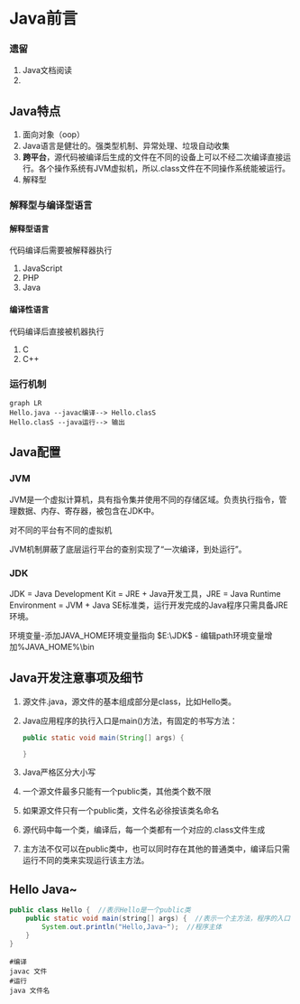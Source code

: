 # Java前言

### 遗留

1. Java文档阅读
2. 

## Java特点

1. 面向对象（oop）
2. Java语言是健壮的。强类型机制、异常处理、垃圾自动收集
3. **跨平台**，源代码被编译后生成的文件在不同的设备上可以不经二次编译直接运行。各个操作系统有JVM虚拟机，所以.class文件在不同操作系统能被运行。
4. 解释型

### 解释型与编译型语言

#### 解释型语言

代码编译后需要被解释器执行

1. JavaScript
2. PHP
3. Java

#### 编译性语言

代码编译后直接被机器执行

1. C
2. C++

### 运行机制

```mermaid
graph LR
Hello.java --javac编译--> Hello.clasS
Hello.clasS --java运行--> 输出
```

## Java配置

### JVM

JVM是一个虚拟计算机，具有指令集并使用不同的存储区域。负责执行指令，管理数据、内存、寄存器，被包含在JDK中。

对不同的平台有不同的虚拟机

JVM机制屏蔽了底层运行平台的查别实现了“一次编译，到处运行”。

### JDK

JDK = Java Development Kit = JRE + Java开发工具，JRE = Java Runtime Environment = JVM + Java SE标准类，运行开发完成的Java程序只需具备JRE环境。

环境变量-添加JAVA_HOME环境变量指向 $E:\JDK$ - 编辑path环境变量增加%JAVA_HOME%\bin



## Java开发注意事项及细节

1. 源文件.java，源文件的基本组成部分是class，比如Hello类。

2. Java应用程序的执行入口是main()方法，有固定的书写方法：

   ```java
   public static void main(String[] args) {
   
   }
   ```

3. Java严格区分大小写

4. 一个源文件最多只能有一个public类，其他类个数不限

5. 如果源文件只有一个public类，文件名必徐按该类名命名

6. 源代码中每一个类，编译后，每一个类都有一个对应的.class文件生成

7. 主方法不仅可以在public类中，也可以同时存在其他的普通类中，编译后只需运行不同的类来实现运行该主方法。

## Hello Java~

```java
public class Hello {  //表示Hello是一个public类
	public static void main(string[] args) {  //表示一个主方法，程序的入口
		System.out.println("Hello,Java~");  //程序主体
	}
}
```

```shell
#编译
javac 文件
#运行
java 文件名
```


